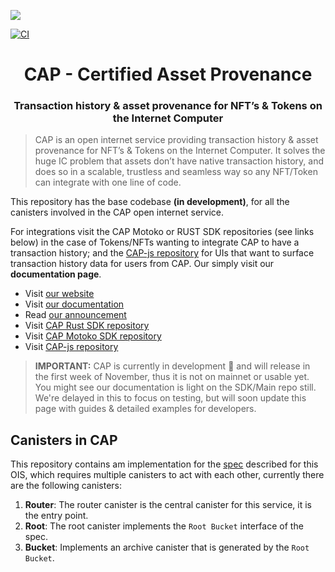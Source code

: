 
![](https://storageapi.fleek.co/fleek-team-bucket/logos/capp.png)

[![CI](https://github.com/Psychedelic/cap/actions/workflows/main.yml/badge.svg)](https://github.com/Psychedelic/cap/actions/workflows/main.yml)

<h1 align="center">CAP - Certified Asset Provenance</h1>

<h3 align="center">Transaction history & asset provenance for NFT’s & Tokens on the Internet Computer</h3>

> CAP is an open internet service providing transaction history & asset provenance for NFT’s & Tokens on the Internet Computer. It solves the huge IC problem that assets don’t have native transaction history, and does so in a scalable, trustless and seamless way so any NFT/Token can integrate with one line of code.

This repository has the base codebase **(in development)**, for all the canisters involved in the CAP open internet service.

For integrations visit the CAP Motoko or RUST SDK repositories (see links below) in the case of Tokens/NFTs wanting to integrate CAP to have a transaction history; and the [CAP-js repository](https://github.com/Psychedelic/cap-js/) for UIs that want to surface transaction history data for users from CAP. Our simply visit our **documentation page**.

- Visit [our website](https://cap.ooo)
- Visit [our documentation](https://docs.cap.ooo) 
- Read [our announcement](https://medium.com/@cap_ois/db9bdfe9129f?source=friends_link&sk=924b190ea080ed4e4593fc81396b0a7a)
- Visit [CAP Rust SDK repository](https://github.com/Psychedelic/cap/tree/main/sdk)
- Visit [CAP Motoko SDK repository](https://github.com/Psychedelic/cap-motoko-library)
- Visit [CAP-js repository](https://github.com/Psychedelic/cap-js/) 

>**IMPORTANT:** CAP is currently in development 🚧 and will release in the first week of November, thus it is not on mainnet or usable yet. You might see our documentation is light on the SDK/Main repo still. We're delayed in this to focus on testing, but will soon update this page with guides & detailed examples for developers.


## Canisters in CAP

This repository contains am implementation for the [spec](./spec.md) described for this OIS, which requires multiple canisters to act with each other, currently there are the following canisters:

1. **Router**: The router canister is the central canister for this service, it is the entry 
point.
2. **Root**: The root canister implements the `Root Bucket` interface of the spec.
3. **Bucket**: Implements an archive canister that is generated by the `Root Bucket`.
